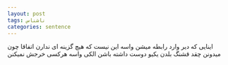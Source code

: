 ```yaml
---
layout: post
tags: ناشناس
categories: sentence
---
```


اینایی که دیر وارد رابطه میشن 
واسه این نیست که هیچ گزینه ای ندارن
اتفاقا چون میدونن چقد قشنگ بلدن یکیو دوست داشته باشن الکی واسه هرکسی خرجش نمیکنن